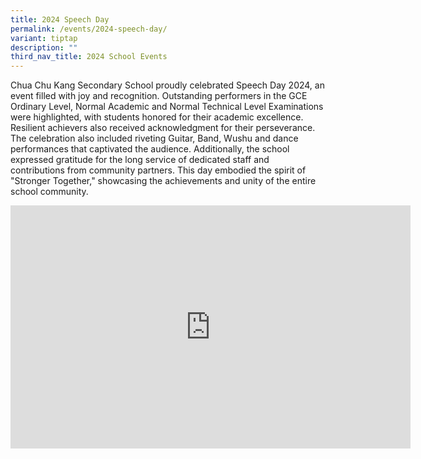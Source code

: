 ```yaml
---
title: 2024 Speech Day
permalink: /events/2024-speech-day/
variant: tiptap
description: ""
third_nav_title: 2024 School Events
---
```

<p>Chua Chu Kang Secondary School proudly celebrated Speech Day 2024, an
event filled with joy and recognition. Outstanding performers in the GCE
Ordinary Level, Normal Academic and Normal Technical Level Examinations
were highlighted, with students honored for their academic excellence.
Resilient achievers also received acknowledgment for their perseverance.
The celebration also included riveting Guitar, Band, Wushu and dance performances
that captivated the audience. Additionally, the school expressed gratitude
for the long service of dedicated staff and contributions from community
partners. This day embodied the spirit of "Stronger Together," showcasing
the achievements and unity of the entire school community.</p>
<p></p>
<div class="iframe-wrapper">
<iframe height="389" width="640" allowfullscreen="true" frameborder="0" src="https://docs.google.com/presentation/d/e/2PACX-1vSO9TTCKTMGWNQP2kPZZVVvEut3OxCPc3b6T4WiXqVafBUn0pHUp5icHjo1__h0Ng/embed?start=true&amp;loop=true&amp;delayms=3000"></iframe>
</div>
<p></p>